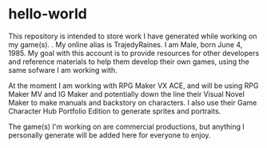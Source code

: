 # hello-world
This repository is intended to store work I have generated while working on my game(s).
.
My online alias is TrajedyRaines. I am Male, born June 4, 1985.
My goal with this account is to provide resources for other developers and reference materials to help them develop their own games, using the same sofware I am working with.

At the moment I am working with RPG Maker VX ACE, and will be using RPG Maker MV and IG Maker and potentially down the line their Visual Novel Maker to make manuals and backstory on characters. I also use their Game Character Hub Portfolio Edition to generate sprites and portraits.

The game(s) I'm working on are commercial productions, but anything I personally generate will be added here for everyone to enjoy.

